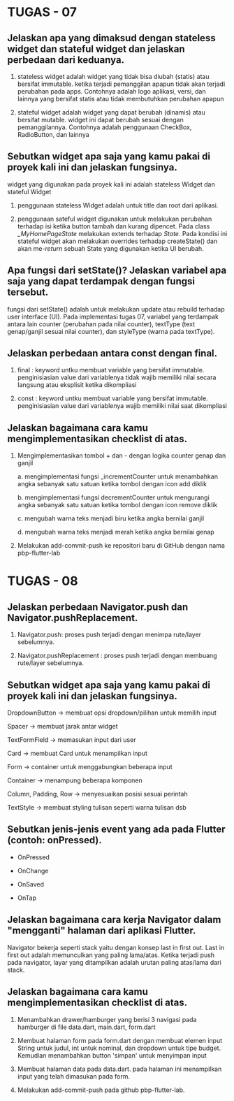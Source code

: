 # **TUGAS - 07**

## Jelaskan apa yang dimaksud dengan stateless widget dan stateful widget dan jelaskan perbedaan dari keduanya.
 
1. stateless widget adalah widget yang tidak bisa diubah (statis) atau bersifat immutable. ketika terjadi pemanggilan apapun tidak akan terjadi perubahan pada apps. Contohnya adalah logo aplikasi, versi, dan lainnya yang bersifat statis atau tidak membutuhkan perubahan apapun

2. stateful widget adalah widget yang dapat berubah (dinamis) atau bersifat mutable. widget ini dapat berubah sesuai dengan pemanggilannya. Contohnya adalah penggunaan CheckBox, RadioButton, dan lainnya

 
## Sebutkan widget apa saja yang kamu pakai di proyek kali ini dan jelaskan fungsinya.
 
 widget yang digunakan pada proyek kali ini adalah stateless Widget dan stateful Widget

 1. penggunaan stateless Widget adalah untuk title dan root dari aplikasi. 

2. penggunaan sateful widget digunakan untuk melakukan perubahan terhadap isi ketika button tambah dan kurang dipencet. Pada class *_MyHomePageState* melakukan extends terhadap *State<MyHomePage>*. Pada kondisi ini stateful widget akan melakukan overrides terhadap createState() dan akan me-*return* sebuah State yang digunakan ketika UI berubah.



 
## Apa fungsi dari setState()? Jelaskan variabel apa saja yang dapat terdampak dengan fungsi tersebut.

fungsi dari setState() adalah untuk melakukan update atau rebuild terhadap user interface (UI). Pada implementasi tugas 07, variabel yang terdampak antara lain counter (perubahan pada nilai counter), textType (text genap/ganjil sesuai nilai counter), dan styleType (warna pada textType).
 
## Jelaskan perbedaan antara const dengan final.

1. final : keyword untku membuat variable yang bersifat immutable. penginisiasian value dari variablenya tidak wajib memiliki nilai secara langsung atau eksplisit ketika dikompliasi

2. const : keyword untku membuat variable yang bersifat immutable. penginisiasian value dari variablenya wajib memiliki nilai saat  dikompliasi

 
 
## Jelaskan bagaimana cara kamu mengimplementasikan checklist di atas.

1. Mengimplementasikan tombol + dan - dengan logika counter genap dan ganjil

    a.  mengimplementasi fungsi _incrementCounter untuk menambahkan angka sebanyak satu satuan ketika tombol dengan icon add diklik
    
    b. mengimplementasi fungsi decrementCounter untuk mengurangi angka sebanyak satu satuan ketika tombol dengan icon remove diklik

    c. mengubah warna teks menjadi biru ketika angka bernilai ganjil 

    d. mengubah warna teks menjadi merah ketika angka bernilai genap 


2. Melakukan add-commit-push ke repositori baru di GitHub dengan nama pbp-flutter-lab



# **TUGAS - 08**

## Jelaskan perbedaan Navigator.push dan Navigator.pushReplacement.

1. Navigator.push: proses push terjadi dengan menimpa rute/layer sebelumnya. 

2. Navigator.pushReplacement : proses push terjadi dengan membuang rute/layer sebelumnya. 
 
## Sebutkan widget apa saja yang kamu pakai di proyek kali ini dan jelaskan fungsinya.

DropdownButton -> membuat opsi dropdown/pilihan untuk memilih input

Spacer ->  membuat jarak antar widget

TextFormField -> memasukan input dari user

Card -> membuat Card untuk menampilkan input
 
Form -> container untuk menggabungkan beberapa input  

Container -> menampung beberapa komponen

Column, Padding, Row -> menyesuaikan posisi sesuai perintah 

TextStyle -> membuat styling tulisan seperti warna tulisan dsb



## Sebutkan jenis-jenis event yang ada pada Flutter (contoh: onPressed).

- OnPressed

- OnChange

- OnSaved

- OnTap



## Jelaskan bagaimana cara kerja Navigator dalam "mengganti" halaman dari aplikasi Flutter.

Navigator bekerja seperti stack yaitu dengan konsep last in first out. Last in first out adalah memunculkan yang paling lama/atas. Ketika terjadi push pada navigator, layar yang ditampilkan adalah urutan paling atas/lama dari stack.



## Jelaskan bagaimana cara kamu mengimplementasikan checklist di atas.

1. Menambahkan drawer/hamburger yang berisi 3 navigasi pada hamburger  di file data.dart, main.dart, form.dart

2. Membuat halaman form pada form.dart dengan membuat elemen input String untuk judul, int untuk nominal, dan dropdown untuk tipe budget. Kemudian menambahkan button 'simpan' untuk menyimpan input

3. Membuat halaman data pada data.dart. pada halaman ini menampilkan input yang telah dimasukan pada form.

4. Melakukan add-commit-push pada github pbp-flutter-lab. 